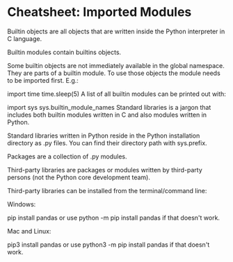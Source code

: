 # Cheatsheet: Imported Modules

Builtin objects are all objects that are written inside the Python interpreter in C language.

Builtin modules contain builtins objects.

Some builtin objects are not immediately available in the global namespace. They are parts of a builtin module. To use those objects the module needs to be imported first. E.g.:

import time
time.sleep(5)
A list of all builtin modules can be printed out with:

import sys
sys.builtin_module_names
Standard libraries is a jargon that includes both builtin modules written in C and also modules written in Python.

Standard libraries written in Python reside in the Python installation directory as .py files. You can find their directory path with sys.prefix.

Packages are a collection of .py modules.

Third-party libraries are packages or modules written by third-party persons (not the Python core development team).

Third-party libraries can be installed from the terminal/command line:

Windows:

pip install pandas or use python -m pip install pandas if that doesn't work.

Mac and Linux:

pip3 install pandas or use python3 -m pip install pandas if that doesn't work.


